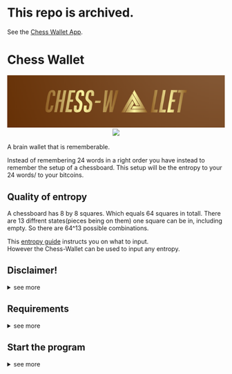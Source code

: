 # This repo is archived.
See the [Chess Wallet App](https://github.com/RealCocoArdo/Chess-Wallet-App).


# Chess Wallet

<p align="center"><img src="pictures/Banner.PNG"></img><br><a href="https://opensource.org/licenses/MIT" title="License: MIT"><img src="https://img.shields.io/badge/License-MIT-blue.svg"></img></a></p>
A brain wallet that is rememberable.

Instead of remembering 24 words in a right order you have instead to remember the setup of a chessboard.
This setup will be the entropy to your 24 words/ to your bitcoins.

## Quality of entropy
A chessboard has 8 by 8 squares. Which equals 64 squares in totall.
There are 13 diffrent states(pieces being on them) one square can be in, including empty.
So there are 64^13 possible combinations.

This [entropy guide](Libraries/EntropyGuide.md) instructs you on what to input. <br>However the Chess-Wallet can be used to input any entropy.

## Disclaimer!
<details>
<summary>see more</summary>

- This was only designed for Bitcoin. No other shitcoin.<br>
- I take no responsibility of my code. If you lose your Bitcoins its your fault.<br>
- You can review the code yourself before using it.<br>
</details>

## Requirements
<details>
<summary>see more</summary>

1. Install the latest version of Python3 [here](https://python.org/downloads/).
    - Check add to PATH in the installation
2. [Download](https://github.com/RealCocoArdo/Chess-Wallet/archive/refs/heads/main.zip) this repository and unzip it. Or clone it.

</details>

## Start the program
<details>
<summary>see more</summary>

1. Navigate to the Chess-Wallet folder and open it
2. Open in the folder Libraries the `install-libraries-windows` or bash the `install-libraries-linux` file to dowload the libraries. You only need to do this once.
3. Disconnect your Wifi
4. Open the `start-on-windows` or bash the `start-on-linux` file to start the program.
</details>
